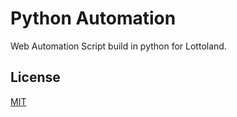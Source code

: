 # Python Automation

Web Automation Script build in python for Lottoland.
## License
[MIT](https://choosealicense.com/licenses/mit/)
